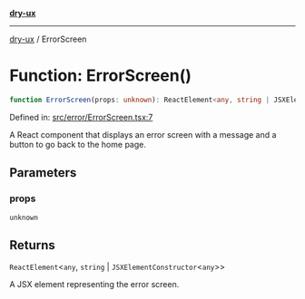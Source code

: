 [**dry-ux**](../README.md)

***

[dry-ux](../README.md) / ErrorScreen

# Function: ErrorScreen()

```ts
function ErrorScreen(props: unknown): ReactElement<any, string | JSXElementConstructor<any>>
```

Defined in: [src/error/ErrorScreen.tsx:7](https://github.com/navedr/dry-ux/blob/357842b7190c45081ec89f2dfed62dd2067eff7b/src/error/ErrorScreen.tsx#L7)

A React component that displays an error screen with a message and a button to go back to the home page.

## Parameters

### props

`unknown`

## Returns

`ReactElement`\<`any`, `string` \| `JSXElementConstructor`\<`any`\>\>

A JSX element representing the error screen.
